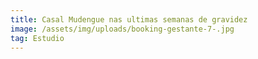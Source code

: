```yaml
---
title: Casal Mudengue nas ultimas semanas de gravidez
image: /assets/img/uploads/booking-gestante-7-.jpg
tag: Estudio
---
```



